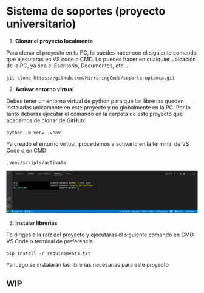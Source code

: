 # Sistema de soportes (proyecto universitario)

1. **Clonar el proyecto localmente**

Para clonar el proyecto en tu PC, lo puedes hacer con el siguiente comando que ejecutaras en VS code o CMD. Lo puedes hacer en cualquier ubicación de la PC, ya sea el Escritorio, Documentos, etc...

`git clone https://github.com/MirroringCode/soporte-uptamca.git`

2. **Activar entorno virtual**

Debes tener un entorno virtual de python para que las librerías queden instaladas unicamente en este proyecto y no globalmente en la PC. Por lo tanto deberás ejecutar el comando en la carpeta de este proyecto que acabamos de clonar de GitHub:

`python -m venv .venv`

Ya creado el entorno virtual, procedemos a activarlo en la terminal de VS Code o en CMD

`.venv/scripts/activate`

![Ejemplo de activación entorno virtual](./media/Captura%20de%20pantalla%20(153).png "Ejemplo de activación entorno virtual")


3. **Instalar librerías**

Te diriges a la raíz del proyecto y ejecutaras el siguiente comando en CMD, VS Code o terminal de preferencia.

`pip install -r requirements.txt`

Ya luego se instalarán las librerías necesarias para este proyecto


## WIP
